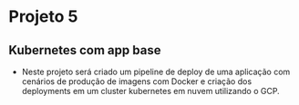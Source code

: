 # Projeto 5

## Kubernetes com app base

* Neste projeto será criado um pipeline de deploy de uma aplicação com cenários de produção de imagens com Docker e criação dos deployments em um cluster kubernetes em nuvem utilizando o GCP.
  